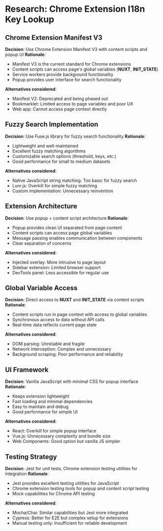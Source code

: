 # Research: Chrome Extension I18n Key Lookup

## Chrome Extension Manifest V3

**Decision**: Use Chrome Extension Manifest V3 with content scripts and popup UI
**Rationale**:
- Manifest V3 is the current standard for Chrome extensions
- Content scripts can access page's global variables (__NUXT__, __INIT_STATE__)
- Service workers provide background functionality
- Popup provides user interface for search functionality

**Alternatives considered**:
- Manifest V2: Deprecated and being phased out
- Bookmarklet: Limited access to page variables and poor UX
- Web app: Cannot access page context directly

## Fuzzy Search Implementation

**Decision**: Use Fuse.js library for fuzzy search functionality
**Rationale**:
- Lightweight and well-maintained
- Excellent fuzzy matching algorithms
- Customizable search options (threshold, keys, etc.)
- Good performance for small to medium datasets

**Alternatives considered**:
- Native JavaScript string matching: Too basic for fuzzy search
- Lunr.js: Overkill for simple fuzzy matching
- Custom implementation: Unnecessary reinvention

## Extension Architecture

**Decision**: Use popup + content script architecture
**Rationale**:
- Popup provides clean UI separated from page content
- Content scripts can access page global variables
- Message passing enables communication between components
- Clear separation of concerns

**Alternatives considered**:
- Injected overlay: More intrusive to page layout
- Sidebar extension: Limited browser support
- DevTools panel: Less accessible for regular use

## Global Variable Access

**Decision**: Direct access to __NUXT__ and __INIT_STATE__ via content scripts
**Rationale**:
- Content scripts run in page context with access to global variables
- Synchronous access to data without API calls
- Real-time data reflects current page state

**Alternatives considered**:
- DOM parsing: Unreliable and fragile
- Network interception: Complex and unnecessary
- Background scraping: Poor performance and reliability

## UI Framework

**Decision**: Vanilla JavaScript with minimal CSS for popup interface
**Rationale**:
- Keeps extension lightweight
- Fast loading and minimal dependencies
- Easy to maintain and debug
- Good performance for simple UI

**Alternatives considered**:
- React: Overkill for simple popup interface
- Vue.js: Unnecessary complexity and bundle size
- Web Components: Good option but vanilla JS simpler

## Testing Strategy

**Decision**: Jest for unit tests, Chrome extension testing utilities for integration
**Rationale**:
- Jest provides excellent testing utilities for JavaScript
- Chrome extension testing tools for popup and content script testing
- Mock capabilities for Chrome API testing

**Alternatives considered**:
- Mocha/Chai: Similar capabilities but Jest more integrated
- Cypress: Better for E2E but complex setup for extensions
- Manual testing only: Insufficient for reliable development